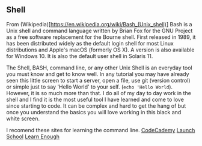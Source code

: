## Shell
From (Wikipedia)[https://en.wikipedia.org/wiki/Bash_(Unix_shell)]
Bash is a Unix shell and command language written by Brian Fox for the GNU
Project as a free software replacement for the Bourne shell. First released in
1989, it has been distributed widely as the default login shell for most Linux
distributions and Apple's macOS (formerly OS X). A version is also available for
Windows 10. It is also the default user shell in Solaris 11.

The Shell, BASH, command line, or any other Unix Shell is an everyday tool you must know and
get to know well. In any tutorial you may have already seen this little screen
to start a server, open a file, use git (version control) or simple just to say
'Hello World' to your self. (`echo 'Hello World`). However, it is so much more than that.
I do all of my day to day work in the shell and I find it is
the most useful tool I have learned and come to love since starting to code. It can be complex and hard
to get the hang of but once you understand the basics you will love working in
this black and white screen.

I recomend these sites for learning the command line.
[CodeCademy](https://www.codecademy.com/learn/learn-the-command-line)
[Launch School](https://launchschool.com/books/command_line)
[Learn Enough](https://www.learnenough.com/command-line-tutorial/basics)
